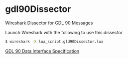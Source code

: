 # gdl90Dissector
Wireshark Dissector for GDL 90 Messages

Launch Wireshark with the following to use this dissector
```bash
$ wireshark -X lua_script:gld90Dissector.lua
```
[GDL 90 Data Interface Specification](http://www.faa.gov/nextgen/programs/adsb/wsa/media/GDL90_Public_ICD_RevA.PDF)

